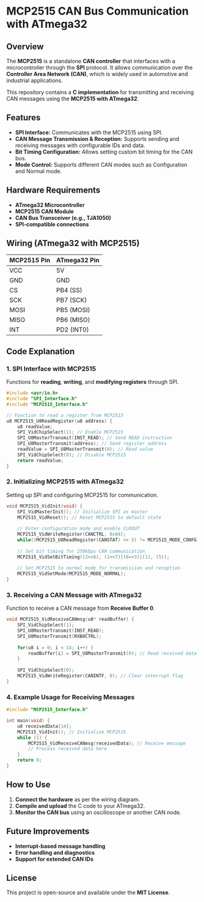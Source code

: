 # MCP2515 CAN Bus Communication with ATmega32

## Overview
The **MCP2515** is a standalone **CAN controller** that interfaces with a microcontroller through the **SPI** protocol. It allows communication over the **Controller Area Network (CAN)**, which is widely used in automotive and industrial applications.

This repository contains a **C implementation** for transmitting and receiving CAN messages using the **MCP2515 with ATmega32**.

## Features
- **SPI Interface:** Communicates with the MCP2515 using SPI.
- **CAN Message Transmission & Reception:** Supports sending and receiving messages with configurable IDs and data.
- **Bit Timing Configuration:** Allows setting custom bit timing for the CAN bus.
- **Mode Control:** Supports different CAN modes such as Configuration and Normal mode.

## Hardware Requirements
- **ATmega32 Microcontroller**
- **MCP2515 CAN Module**
- **CAN Bus Transceiver (e.g., TJA1050)**
- **SPI-compatible connections**

## Wiring (ATmega32 with MCP2515)
| MCP2515 Pin | ATmega32 Pin |
|------------|------------|
| VCC        | 5V         |
| GND        | GND        |
| CS         | PB4 (SS)   |
| SCK        | PB7 (SCK)  |
| MOSI       | PB5 (MOSI) |
| MISO       | PB6 (MISO) |
| INT        | PD2 (INT0) |

## Code Explanation
### 1. SPI Interface with MCP2515
Functions for **reading**, **writing**, and **modifying registers** through SPI.
```c
#include <avr/io.h>
#include "SPI_Interface.h"
#include "MCP2515_Interface.h"

// Function to read a register from MCP2515
u8 MCP2515_U8ReadRegister(u8 address) {
    u8 readValue;
    SPI_VidChipSelect(1); // Enable MCP2515
    SPI_U8MasterTransmit(INST_READ); // Send READ instruction
    SPI_U8MasterTransmit(address); // Send register address
    readValue = SPI_U8MasterTransmit(0); // Read value
    SPI_VidChipSelect(0); // Disable MCP2515
    return readValue;
}
```

### 2. Initializing MCP2515 with ATmega32
Setting up SPI and configuring MCP2515 for communication.
```c
void MCP2515_VidInit(void) {
    SPI_VidMasterInit(); // Initialize SPI as master
    MCP2515_VidReset(); // Reset MCP2515 to default state
    
    // Enter configuration mode and enable CLKOUT
    MCP2515_VidWriteRegister(CANCTRL, 0x84);
    while((MCP2515_U8ReadRegister(CANSTAT) >> 5) != MCP2515_MODE_CONFG);
    
    // Set bit timing for 250kbps CAN communication
    MCP2515_VidSetBitTiming((2<<6), (1<<7)|(6<<3)|(1), (5));
    
    // Set MCP2515 to normal mode for transmission and reception
    MCP2515_VidSetMode(MCP2515_MODE_NORMAL);
}
```

### 3. Receiving a CAN Message with ATmega32
Function to receive a CAN message from **Receive Buffer 0**.
```c
void MCP2515_VidReceiveCANmsg(u8* readBuffer) {
    SPI_VidChipSelect(1);
    SPI_U8MasterTransmit(INST_READ);
    SPI_U8MasterTransmit(RXB0CTRL);
    
    for(u8 i = 0; i < 14; i++) {
        readBuffer[i] = SPI_U8MasterTransmit(0); // Read received data
    }
    
    SPI_VidChipSelect(0);
    MCP2515_VidWriteRegister(CANINTF, 0); // Clear interrupt flag
}
```

### 4. Example Usage for Receiving Messages
```c
#include "MCP2515_Interface.h"

int main(void) {
    u8 receivedData[14];
    MCP2515_VidInit(); // Initialize MCP2515
    while (1) {
        MCP2515_VidReceiveCANmsg(receivedData); // Receive message
        // Process received data here
    }
    return 0;
}
```

## How to Use
1. **Connect the hardware** as per the wiring diagram.
2. **Compile and upload** the C code to your ATmega32.
3. **Monitor the CAN bus** using an oscilloscope or another CAN node.

## Future Improvements
- **Interrupt-based message handling**
- **Error handling and diagnostics**
- **Support for extended CAN IDs**

## License
This project is open-source and available under the **MIT License**.

